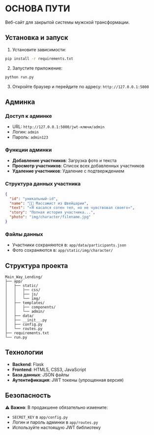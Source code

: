 # ОСНОВА ПУТИ

Веб-сайт для закрытой системы мужской трансформации.

## Установка и запуск

1. Установите зависимости:
```bash
pip install -r requirements.txt
```

2. Запустите приложение:
```bash
python run.py
```

3. Откройте браузер и перейдите по адресу: `http://127.0.0.1:5000`

## Админка

### Доступ к админке
- URL: `http://127.0.0.1:5000/jwt-ключи/admin`
- Логин: `admin`
- Пароль: `admin123`

### Функции админки
- **Добавление участников**: Загрузка фото и текста
- **Просмотр участников**: Список всех добавленных участников
- **Удаление участников**: Удаление с подтверждением

### Структура данных участника
```json
{
  "id": "уникальный-id",
  "name": "👨‍🦰 Массажист из Швейцарии",
  "text": "«Я касался сотен тел, но не чувствовал своего»",
  "story": "Полная история участника...",
  "photo": "img/character/filename.jpg"
}
```

### Файлы данных
- Участники сохраняются в: `app/data/participants.json`
- Фото сохраняются в: `app/static/img/character/`

## Структура проекта

```
Main_Way_Lending/
├── app/
│   ├── static/
│   │   ├── css/
│   │   ├── js/
│   │   └── img/
│   ├── templates/
│   │   ├── components/
│   │   └── admin/
│   ├── data/
│   ├── __init__.py
│   ├── config.py
│   └── routes.py
├── requirements.txt
└── run.py
```

## Технологии

- **Backend**: Flask
- **Frontend**: HTML5, CSS3, JavaScript
- **База данных**: JSON файлы
- **Аутентификация**: JWT токены (упрощенная версия)

## Безопасность

⚠️ **Важно**: В продакшене обязательно измените:
- `SECRET_KEY` в `app/config.py`
- Логин и пароль админки в `app/routes.py`
- Используйте настоящую JWT библиотеку 